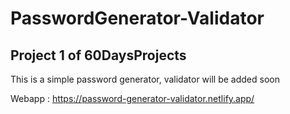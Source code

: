 # PasswordGenerator-Validator

## Project 1 of 60DaysProjects

This is a simple password generator, validator will be added soon


Webapp : https://password-generator-validator.netlify.app/
